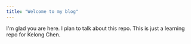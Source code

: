 ```yaml
---
title: "Welcome to my blog"
---
```


I'm glad you are here. I plan to talk about this repo. 
This is just a learning repo for Kelong Chen.
